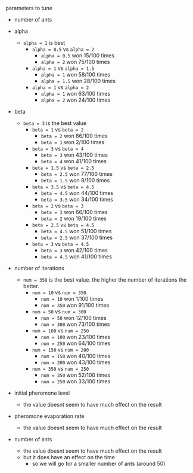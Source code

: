 parameters to tune
- number of ants
- alpha
    - `alpha = 1` is best
        - `alpha = 0.5` vs `alpha = 2`
            - `alpha = 0.5` won 15/100 times
            - `alpha = 2` won 75/100 times
        - `alpha = 1` vs `alpha = 1.5`
            - `alpha = 1` won 58/100 times
            - `alpha = 1.5` won 28/100 times
        - `alpha = 1` vs `alpha = 2`
            - `alpha = 1` won 63/100 times
            - `alpha = 2` won 24/100 times
- beta
    - `beta = 3` is the best value
        - `beta = 1` vs `beta = 2`
            - `beta = 2` won 86/100 times
            - `beta = 1` won 2/100 times
        - `beta = 3` vs `beta = 4`
            - `beta = 3` won 43/100 times
            - `beta = 4` won 41/100 times
        - `beta = 1.5` vs `beta = 2.5`
            - `beta = 2.5` won 77/100 times
            - `beta = 1.5` won 8/100 times
        - `beta = 3.5` vs `beta = 4.5`
            - `beta = 4.5` won 44/100 times
            - `beta = 3.5` won 34/100 times
        - `beta = 2` vs `beta = 3`
            - `beta = 3` won 66/100 times
            - `beta = 2` won 19/100 times
        - `beta = 2.5` vs `beta = 4.5`
            - `beta = 4.5` won 51/100 times
            - `beta = 2.5` won 37/100 times
        - `beta = 3` vs `beta = 4.5`
            - `beta = 3` won 42/100 times
            - `beta = 4.5` won 41/100 times

- number of iterations
    - `num = 350` is the best value. the higher the number of iterations the better.
        - `num = 10` vs `num = 350`
            - `num = 10` won 1/100 times
            - `num = 350` won 91/100 times
        - `num = 50` vs `num = 300`
            - `num = 50` won 12/100 times
            - `num = 300` won 73/100 times
        - `num = 100` vs `num = 250`
            - `num = 100` won 23/100 times
            - `num = 250` won 64/100 times
        - `num = 150` vs `num = 200`
            - `num = 150` won 40/100 times
            - `num = 200` won 43/100 times
        - `num = 350` vs `num = 250`
            - `num = 350` won 52/100 times
            - `num = 250` won 33/100 times
- initial pheromone level
    - the value doesnt seem to have much effect on the result
- pheromone evaporation rate
    - the value doesnt seem to have much effect on the result
- number of ants
    - the value doesnt seem to have much effect on the result
    - but it does have an effect on the time
        - so we will go for a smaller number of ants (around 50)